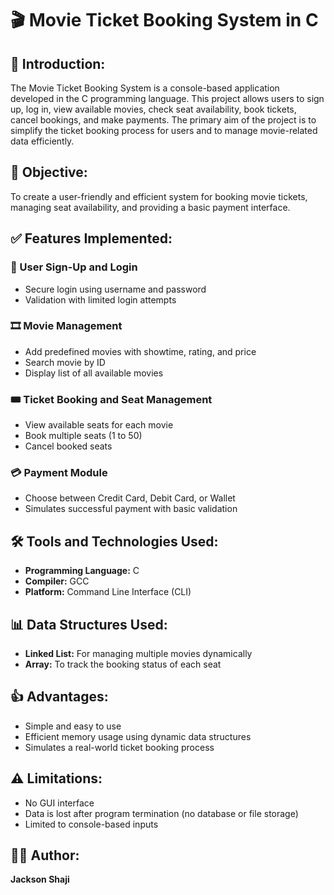 <h1>🎬 Movie Ticket Booking System in C</h1>

<h2>📌 Introduction:</h2>
<p>
    The Movie Ticket Booking System is a console-based application developed in the C programming language. 
    This project allows users to sign up, log in, view available movies, check seat availability, book tickets, 
    cancel bookings, and make payments. The primary aim of the project is to simplify the ticket booking 
    process for users and to manage movie-related data efficiently.
</p>

<h2>🎯 Objective:</h2>
<p>
    To create a user-friendly and efficient system for booking movie tickets, managing seat availability, 
    and providing a basic payment interface.
</p>

<h2>✅ Features Implemented:</h2>

<h3>🔐 User Sign-Up and Login</h3>
<ul>
    <li>Secure login using username and password</li>
    <li>Validation with limited login attempts</li>
</ul>

<h3>🎞️ Movie Management</h3>
<ul>
    <li>Add predefined movies with showtime, rating, and price</li>
    <li>Search movie by ID</li>
    <li>Display list of all available movies</li>
</ul>

<h3>🎟️ Ticket Booking and Seat Management</h3>
<ul>
    <li>View available seats for each movie</li>
    <li>Book multiple seats (1 to 50)</li>
    <li>Cancel booked seats</li>
</ul>

<h3>💳 Payment Module</h3>
<ul>
    <li>Choose between Credit Card, Debit Card, or Wallet</li>
    <li>Simulates successful payment with basic validation</li>
</ul>

<h2>🛠️ Tools and Technologies Used:</h2>
<ul>
    <li><strong>Programming Language:</strong> C</li>
    <li><strong>Compiler:</strong> GCC</li>
    <li><strong>Platform:</strong> Command Line Interface (CLI)</li>
</ul>

<h2>📊 Data Structures Used:</h2>
<ul>
    <li><strong>Linked List:</strong> For managing multiple movies dynamically</li>
    <li><strong>Array:</strong> To track the booking status of each seat</li>
</ul>

<h2>👍 Advantages:</h2>
<ul>
    <li>Simple and easy to use</li>
    <li>Efficient memory usage using dynamic data structures</li>
    <li>Simulates a real-world ticket booking process</li>
</ul>

<h2>⚠️ Limitations:</h2>
<ul>
    <li>No GUI interface</li>
    <li>Data is lost after program termination (no database or file storage)</li>
    <li>Limited to console-based inputs</li>
</ul>

<h2>👨‍💻 Author:</h2>
<p><strong>Jackson Shaji</strong></p>
